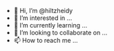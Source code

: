 - 👋 Hi, I’m @hiltzheidy
- 👀 I’m interested in ...
- 🌱 I’m currently learning ...
- 💞️ I’m looking to collaborate on ...
- 📫 How to reach me ...

<!---
hiltzheidy/hiltzheidy is a ✨ special ✨ repository because its `README.md` (this file) appears on your GitHub profile.
You can click the Preview link to take a look at your changes.
--->
